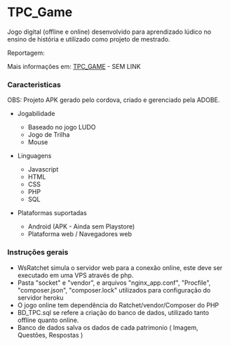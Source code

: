 # TPC_Game

Jogo digital (offline e online) desenvolvido para aprendizado lúdico no ensino de história e utilizado como projeto de mestrado.

Reportagem: 

Mais informações em: [TPC_GAME](#) - SEM LINK

### Caracteristicas

OBS: Projeto APK gerado pelo cordova, criado e gerenciado pela ADOBE.

- Jogabilidade
  - Baseado no jogo LUDO
  - Jogo de Trilha
  - Mouse

- Linguagens
  - Javascript
  - HTML
  - CSS
  - PHP
  - SQL

- Plataformas suportadas
  - Android (APK - Ainda sem Playstore)
  - Plataforma web / Navegadores web

### Instruções gerais

- WsRatchet simula o servidor web para a conexão online, este deve ser executado em uma VPS através de php.
- Pasta "socket" e "vendor", e  arquivos "nginx_app.conf", "Procfile", "composer.json", "composer.lock" utilizados para configuração do servidor heroku
- O jogo online tem dependência do  Ratchet/vendor/Composer do PHP
- BD_TPC.sql se refere a criação do banco de dados, utilizado tanto offline quanto online.
- Banco de dados salva os dados de cada patrimonio ( Imagem, Questões, Respostas )
